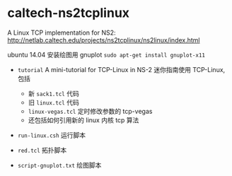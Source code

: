 # caltech-ns2tcplinux

A Linux TCP implementation for NS2: http://netlab.caltech.edu/projects/ns2tcplinux/ns2linux/index.html

ubuntu 14.04 安装绘图用 gnuplot `sudo apt-get install gnuplot-x11`

* `tutorial` A mini-tutorial for TCP-Linux in NS-2 迷你指南使用 TCP-Linux, 包括
    - 新 `sack1.tcl` 代码
    - 旧 `linux.tcl` 代码
    - `linux-vegas.tcl` 定时修改参数的 tcp-vegas
    - 还包括如何引用新的 linux 内核 tcp 算法

* `run-linux.csh` 运行脚本
* `red.tcl` 拓扑脚本
* `script-gnuplot.txt` 绘图脚本